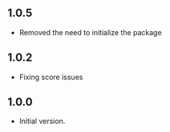 ## 1.0.5

- Removed the need to initialize the package

## 1.0.2

- Fixing score issues

## 1.0.0

- Initial version.

